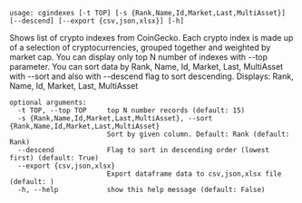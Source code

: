 ```
usage: cgindexes [-t TOP] [-s {Rank,Name,Id,Market,Last,MultiAsset}] [--descend] [--export {csv,json,xlsx}] [-h]
```

Shows list of crypto indexes from CoinGecko. Each crypto index is made up of a selection of cryptocurrencies, grouped together and weighted by market
cap. You can display only top N number of indexes with --top parameter. You can sort data by Rank, Name, Id, Market, Last, MultiAsset with --sort and
also with --descend flag to sort descending. Displays: Rank, Name, Id, Market, Last, MultiAsset

```
optional arguments:
  -t TOP, --top TOP     top N number records (default: 15)
  -s {Rank,Name,Id,Market,Last,MultiAsset}, --sort {Rank,Name,Id,Market,Last,MultiAsset}
                        Sort by given column. Default: Rank (default: Rank)
  --descend             Flag to sort in descending order (lowest first) (default: True)
  --export {csv,json,xlsx}
                        Export dataframe data to csv,json,xlsx file (default: )
  -h, --help            show this help message (default: False)
```
